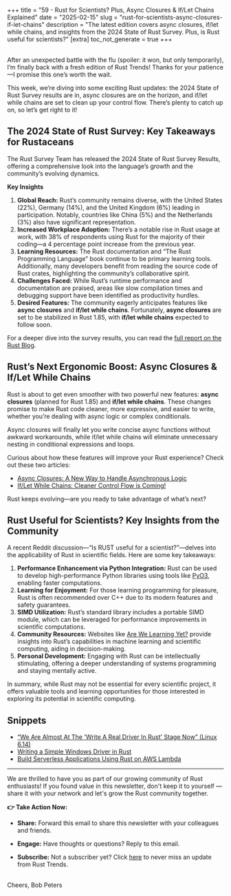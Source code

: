
+++
title = "59 - Rust for Scientists? Plus, Async Closures & If/Let Chains Explained"
date = "2025-02-15"
slug = "rust-for-scientists-async-closures-if-let-chains"
description = "The latest edition covers async closures, if/let while chains, and insights from the 2024 State of Rust Survey. Plus, is Rust useful for scientists?"
[extra]
toc_not_generate = true
+++

<br>
After an unexpected battle with the flu (spoiler: it won, but only temporarily), I’m finally back with a fresh edition of Rust Trends! Thanks for your patience—I promise this one’s worth the wait.

This week, we’re diving into some exciting Rust updates: the 2024 State of Rust Survey results are in, async closures are on the horizon, and if/let while chains are set to clean up your control flow. There’s plenty to catch up on, so let’s get right to it!

## The 2024 State of Rust Survey: Key Takeaways for Rustaceans
The Rust Survey Team has released the 2024 State of Rust Survey Results, offering a comprehensive look into the language’s growth and the community’s evolving dynamics.

**Key Insights**
1. **Global Reach:** Rust’s community remains diverse, with the United States (22%), Germany (14%), and the United Kingdom (6%) leading in participation. Notably, countries like China (5%) and the Netherlands (3%) also have significant representation.
2. **Increased Workplace Adoption:** There’s a notable rise in Rust usage at work, with 38% of respondents using Rust for the majority of their coding—a 4 percentage point increase from the previous year.
3. **Learning Resources:** The Rust documentation and “The Rust Programming Language” book continue to be primary learning tools. Additionally, many developers benefit from reading the source code of Rust crates, highlighting the community’s collaborative spirit.
4. **Challenges Faced:** While Rust’s runtime performance and documentation are praised, areas like slow compilation times and debugging support have been identified as productivity hurdles.
5. **Desired Features:** The community eagerly anticipates features like **async closures** and **if/let while chains**. Fortunately, **async closures** are set to be stabilized in Rust 1.85, with **if/let while chains** expected to follow soon.

For a deeper dive into the survey results, you can read the <a href="https://blog.rust-lang.org/2025/02/13/2024-State-Of-Rust-Survey-results.html" target="_blank">full report on the Rust Blog</a>.

## Rust’s Next Ergonomic Boost: Async Closures & If/Let While Chains
Rust is about to get even smoother with two powerful new features: **async closures** (planned for Rust 1.85) and **if/let while chains**. These changes promise to make Rust code cleaner, more expressive, and easier to write, whether you’re dealing with async logic or complex conditionals.

Async closures will finally let you write concise async functions without awkward workarounds, while if/let while chains will eliminate unnecessary nesting in conditional expressions and loops.

Curious about how these features will improve your Rust experience? Check out these two articles:

- <a href="https://www.rust-trends.com/posts/rust-s-async-closures/" target="_blank">Async Closures: A New Way to Handle Asynchronous Logic</a>
- <a href="https://www.rust-trends.com/posts/rust-s-if-let-while-chains/" target="_blank">If/Let While Chains: Cleaner Control Flow is Coming!</a>

Rust keeps evolving—are you ready to take advantage of what’s next?

## Rust Useful for Scientists? Key Insights from the Community
A recent Reddit discussion—“Is RUST useful for a scientist?”—delves into the applicability of Rust in scientific fields. Here are some key takeaways:

1. **Performance Enhancement via Python Integration:** Rust can be used to develop high-performance Python libraries using tools like <a href="https://github.com/PyO3/pyo3" target="_blank">PyO3</a>, enabling faster computations.
2. **Learning for Enjoyment:** For those learning programming for pleasure, Rust is often recommended over C++ due to its modern features and safety guarantees.
3. **SIMD Utilization:** Rust’s standard library includes a portable SIMD module, which can be leveraged for performance improvements in scientific computations.
4. **Community Resources:** Websites like <a href="https://www.arewelearningyet.com/" target="_blank">Are We Learning Yet?</a> provide insights into Rust’s capabilities in machine learning and scientific computing, aiding in decision-making.
5. **Personal Development:** Engaging with Rust can be intellectually stimulating, offering a deeper understanding of systems programming and staying mentally active.

In summary, while Rust may not be essential for every scientific project, it offers valuable tools and learning opportunities for those interested in exploring its potential in scientific computing.

## Snippets
- <a href="https://www.phoronix.com/news/Linux-6.14-Driver-Core-Rust" target="_blank">“We Are Almost At The 'Write A Real Driver In Rust' Stage Now” (Linux 6.14)</a>
- <a href="https://scorpiosoftware.net/2025/02/08/writing-a-simple-driver-in-rust/" target="_blank">Writing a Simple Windows Driver in Rust</a>
- <a href="https://dzone.com/articles/build-serverless-applications-rust-aws-lambda" target="_blank">Build Serverless Applications Using Rust on AWS Lambda</a>

___

We are thrilled to have you as part of our growing community of Rust enthusiasts! If you found value in this newsletter, don't keep it to yourself — share it with your network and let's grow the Rust community together.

__👉 Take Action Now:__<br>
- __Share:__ Forward this email to share this newsletter with your colleagues and friends.

- __Engage:__ Have thoughts or questions? Reply to this email.

- __Subscribe:__ Not a subscriber yet? Click <a href="/signup/">here</a> to never miss an update from Rust Trends.<br><br>

Cheers,
Bob Peters
